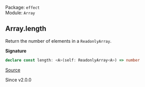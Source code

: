 Package: `effect`<br />
Module: `Array`<br />

## Array.length

Return the number of elements in a `ReadonlyArray`.

**Signature**

```ts
declare const length: <A>(self: ReadonlyArray<A>) => number
```

[Source](https://github.com/Effect-TS/effect/tree/main/packages/effect/src/Array.ts#L598)

Since v2.0.0